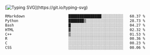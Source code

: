 [![Typing SVG](https://readme-typing-svg.demolab.com?font=Fira+Code&pause=1000&color=8873DE&width=435&lines=Hello+I'm+Ivy+Streeter!+I'm+interested+in+genomics+data+and+NGS+workflows.+Let's+connect!)](https://git.io/typing-svg)

<!--START_SECTION:waka-->

```txt
RMarkdown                    ███████████████░░░░░░░░░░   60.37 %
Python                       ███████▒░░░░░░░░░░░░░░░░░   28.73 %
Bash                         █░░░░░░░░░░░░░░░░░░░░░░░░   04.27 %
HTML                         ▓░░░░░░░░░░░░░░░░░░░░░░░░   02.32 %
C++                          ▒░░░░░░░░░░░░░░░░░░░░░░░░   01.53 %
R                            ░░░░░░░░░░░░░░░░░░░░░░░░░   00.36 %
C                            ░░░░░░░░░░░░░░░░░░░░░░░░░   00.23 %
CSS                          ░░░░░░░░░░░░░░░░░░░░░░░░░   00.06 %
```

<!--END_SECTION:waka-->
